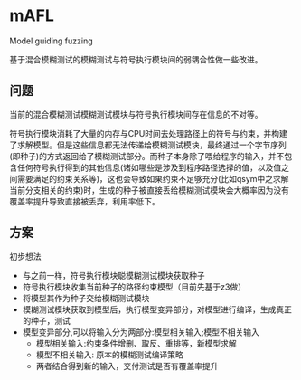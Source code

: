 # mAFL
Model guiding fuzzing

基于混合模糊测试的模糊测试与符号执行模块间的弱耦合性做一些改进。

## 问题

当前的混合模糊测试模糊测试模块与符号执行模块间存在信息的不对等。

符号执行模块消耗了大量的内存与CPU时间去处理路径上的符号与约束，并构建了求解模型。但是这些信息都无法传递给模糊测试模块，最终通过一个字节序列(即种子)的方式返回给了模糊测试部分。而种子本身除了喂给程序的输入，并不包含任何符号执行得到的其他信息(诸如哪些是涉及到程序路径选择的值，以及值之间需要满足的约束关系等)，这也会导致如果约束不足够充分(比如qsym中之求解当前分支相关的约束)时，生成的种子被直接丢给模糊测试模块会大概率因为没有覆盖率提升导致直接被丢弃，利用率低下。

## 方案

初步想法

- 与之前一样，符号执行模块聪模糊测试模块获取种子
- 符号执行模块收集当前种子的路径约束模型（目前先基于z3做）
- 将模型其作为种子交给模糊测试模块
- 模糊测试模块获取到模型后，执行模型变异部分，对模型进行编译，生成真正的种子，测试
- 模型变异部分,可以将输入分为两部分:模型相关输入;模型不相关输入
  - 模型相关输入:约束条件增删、取反、重排等，新模型求解
  - 模型不相关输入: 原本的模糊测试编译策略
  - 两者结合得到新的输入，交付测试是否有覆盖率提升
